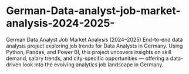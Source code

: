 # German-Data-analyst-job-market-analysis-2024-2025-
German Data Analyst Job Market Analysis (2024–2025) End-to-end data analysis project exploring job trends for Data Analysts in Germany. Using Python, Pandas, and Power BI, this project uncovers insights on skill demand, salary trends, and city-specific opportunities — offering a data-driven look into the evolving analytics job landscape in Germany.
